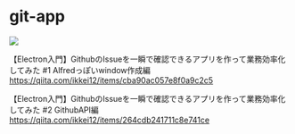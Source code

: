 # git-app

<img src="https://qiita-image-store.s3.ap-northeast-1.amazonaws.com/0/488042/8f44cd01-90bf-08bb-f68b-f475634a1c45.gif"/>

【Electron入門】GithubのIssueを一瞬で確認できるアプリを作って業務効率化してみた #1 Alfredっぽいwindow作成編
https://qiita.com/ikkei12/items/cba90ac057e8f0a9c2c5

【Electron入門】GithubのIssueを一瞬で確認できるアプリを作って業務効率化してみた #2 GithubAPI編
https://qiita.com/ikkei12/items/264cdb241711c8e741ce
